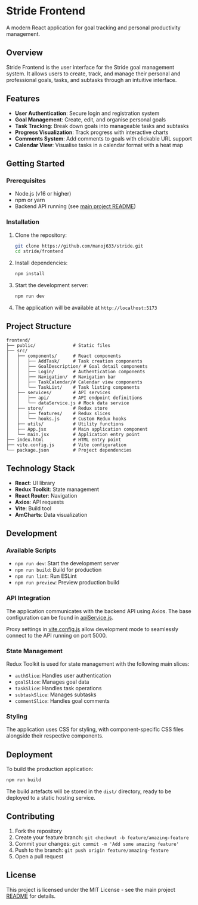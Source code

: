 # Stride Frontend

A modern React application for goal tracking and personal productivity management.

## Overview

Stride Frontend is the user interface for the Stride goal management system. It allows users to create, track, and manage their personal and professional goals, tasks, and subtasks through an intuitive interface.

## Features

- **User Authentication**: Secure login and registration system
- **Goal Management**: Create, edit, and organise personal goals
- **Task Tracking**: Break down goals into manageable tasks and subtasks
- **Progress Visualization**: Track progress with interactive charts
- **Comments System**: Add comments to goals with clickable URL support
- **Calendar View**: Visualise tasks in a calendar format with a heat map

## Getting Started

### Prerequisites

- Node.js (v16 or higher)
- npm or yarn
- Backend API running (see [main project README](file:///C:\Users\DELL\0Mywork\2024\_11_November\Stride\README.md))

### Installation

1. Clone the repository:
   ```bash
   git clone https://github.com/manoj633/stride.git
   cd stride/frontend
   ```

2. Install dependencies:
   ```bash
   npm install
   ```

3. Start the development server:
   ```bash
   npm run dev
   ```

4. The application will be available at `http://localhost:5173`

## Project Structure

```
frontend/
├── public/              # Static files
├── src/
│   ├── components/      # React components
│   │   ├── AddTask/     # Task creation components
│   │   ├── GoalDescription/ # Goal detail components
│   │   ├── Login/       # Authentication components
│   │   ├── Navigation/  # Navigation bar
│   │   ├── TaskCalendar/# Calendar view components
│   │   └── TaskList/    # Task listing components
│   ├── services/        # API services
│   │   ├── api/         # API endpoint definitions
│   │   └── dataService.js # Mock data service
│   ├── store/           # Redux store
│   │   ├── features/    # Redux slices
│   │   └── hooks.js     # Custom Redux hooks
│   ├── utils/           # Utility functions
│   ├── App.jsx          # Main application component
│   └── main.jsx         # Application entry point
├── index.html           # HTML entry point
├── vite.config.js       # Vite configuration
└── package.json         # Project dependencies
```

## Technology Stack

- **React**: UI library
- **Redux Toolkit**: State management
- **React Router**: Navigation
- **Axios**: API requests
- **Vite**: Build tool
- **AmCharts**: Data visualization

## Development

### Available Scripts

- `npm run dev`: Start the development server
- `npm run build`: Build for production
- `npm run lint`: Run ESLint
- `npm run preview`: Preview production build

### API Integration

The application communicates with the backend API using Axios. The base configuration can be found in [apiService.js](file:///C:\Users\DELL\0Mywork\2024\_11_November\Stride\frontend\src\utils\apiService.js).

Proxy settings in [vite.config.js](file:///C:\Users\DELL\0Mywork\2024\_11_November\Stride\frontend\vite.config.js) allow development mode to seamlessly connect to the API running on port 5000.

### State Management

Redux Toolkit is used for state management with the following main slices:

- `authSlice`: Handles user authentication
- `goalSlice`: Manages goal data
- `taskSlice`: Handles task operations
- `subtaskSlice`: Manages subtasks
- `commentSlice`: Handles goal comments

### Styling

The application uses CSS for styling, with component-specific CSS files alongside their respective components.

## Deployment

To build the production application:

```bash
npm run build
```

The build artefacts will be stored in the `dist/` directory, ready to be deployed to a static hosting service.

## Contributing

1. Fork the repository
2. Create your feature branch: `git checkout -b feature/amazing-feature`
3. Commit your changes: `git commit -m 'Add some amazing feature'`
4. Push to the branch: `git push origin feature/amazing-feature`
5. Open a pull request

## License

This project is licensed under the MIT License - see the main project [README](file:///C:\Users\DELL\0Mywork\2024\_11_November\Stride\README.md) for details.
